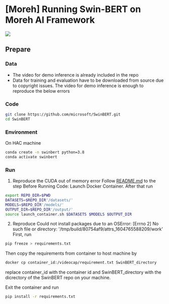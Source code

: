 # [Moreh] Running Swin-BERT on Moreh AI Framework
![](https://badgen.net/badge/Moreh-HAC/failed/red)

## Prepare

### Data
- The video for demo inference is already included in the repo
- Data for training and evaluation have to be downloaded from source due to copyright issues. The video for demo inference is enough to reproduce the below errors

### Code
```bash
git clone https://github.com/microsoft/SwinBERT.git
cd SwinBERT
```
### Environment
On HAC machine
```bash
conda create -n swinbert python=3.8
conda activate swinbert
```
### Run
1. Reproduce the CUDA out of memory error
Follow [README.md](https://github.com/thuc-moreh/SwinBERT/blob/main/README.md) to the step Before Running Code: Launch Docker Container.
After that run
```bash
export REPO_DIR=$PWD
DATASETS=$REPO_DIR'/datasets/'
MODELS=$REPO_DIR'/models/'
OUTPUT_DIR=$REPO_DIR'/output/'
source launch_container.sh $DATASETS $MODELS $OUTPUT_DIR
```
2. Reproduce Could not install packages due to an OSError: [Errno 2] No such file or directory: '/tmp/build/80754af9/attrs_1604765588209/work'
First, run
```bash
pip freeze > requirements.txt 
```
Then copy the requirements from container to host machine by 
```bash
docker cp container_id:/videocap/requirement.txt SwinBERT_directory
```
replace container_id with the container id and SwinBERT_directory with the dicrectory of the SwinBERT repo on your machine.

Exit the container and run
```bash
pip install -r requirements.txt
```
